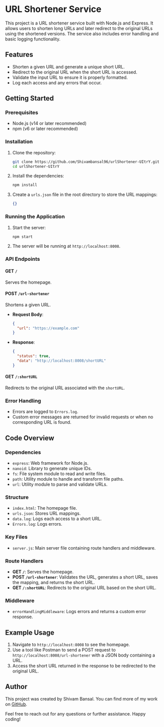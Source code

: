 # URL Shortener Service

This project is a URL shortener service built with Node.js and Express. It allows users to shorten long URLs and later redirect to the original URLs using the shortened versions. The service also includes error handling and basic logging functionality.

## Features

- Shorten a given URL and generate a unique short URL.
- Redirect to the original URL when the short URL is accessed.
- Validate the input URL to ensure it is properly formatted.
- Log each access and any errors that occur.

## Getting Started

### Prerequisites

- Node.js (v14 or later recommended)
- npm (v6 or later recommended)

### Installation

1. Clone the repository:
   ```bash
   git clone https://github.com/Shivambansal96/urlShortener-UItrY.git
   cd urlShortener-UItrY
   ```

2. Install the dependencies:
   ```bash
   npm install
   ```

3. Create a `urls.json` file in the root directory to store the URL mappings:
   ```json
   {}
   ```

### Running the Application

1. Start the server:
   ```bash
   npm start
   ```

2. The server will be running at `http://localhost:8008`.

### API Endpoints

#### GET `/`

Serves the homepage.

#### POST `/url-shortener`

Shortens a given URL.

- **Request Body**:
  ```json
  {
    "url": "https://example.com"
  }
  ```

- **Response**:
  ```json
  {
    "status": true,
    "data": "http://localhost:8008/shortURL"
  }
  ```

#### GET `/:shortURL`

Redirects to the original URL associated with the `shortURL`.

### Error Handling

- Errors are logged to `Errors.log`.
- Custom error messages are returned for invalid requests or when no corresponding URL is found.

## Code Overview

### Dependencies

- `express`: Web framework for Node.js.
- `nanoid`: Library to generate unique IDs.
- `fs`: File system module to read and write files.
- `path`: Utility module to handle and transform file paths.
- `url`: Utility module to parse and validate URLs.

### Structure

- `index.html`: The homepage file.
- `urls.json`: Stores URL mappings.
- `data.log`: Logs each access to a short URL.
- `Errors.log`: Logs errors.

### Key Files

- `server.js`: Main server file containing route handlers and middleware.

### Route Handlers

- **GET `/`**: Serves the homepage.
- **POST `/url-shortener`**: Validates the URL, generates a short URL, saves the mapping, and returns the short URL.
- **GET `/:shortURL`**: Redirects to the original URL based on the short URL.

### Middleware

- `errorHandlingMiddleware`: Logs errors and returns a custom error response.

## Example Usage

1. Navigate to `http://localhost:8008` to see the homepage.
2. Use a tool like Postman to send a POST request to `http://localhost:8008/url-shortener` with a JSON body containing a URL.
3. Access the short URL returned in the response to be redirected to the original URL.

## Author

This project was created by Shivam Bansal. You can find more of my work on [GitHub](https://github.com/Shivambansal96).

Feel free to reach out for any questions or further assistance. Happy coding! 